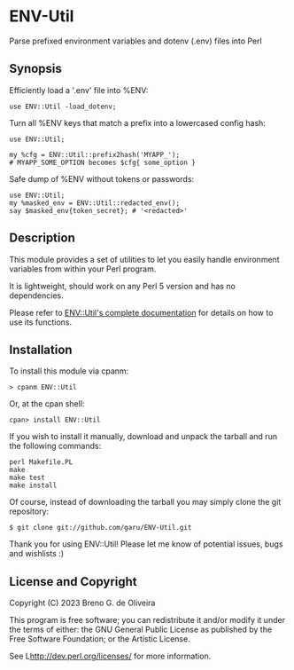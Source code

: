 # ENV-Util
Parse prefixed environment variables and dotenv (.env) files into Perl

## Synopsis

Efficiently load a '.env' file into %ENV:

    use ENV::Util -load_dotenv;

Turn all %ENV keys that match a prefix into a lowercased config hash:

    use ENV::Util;

    my %cfg = ENV::Util::prefix2hash('MYAPP_');
    # MYAPP_SOME_OPTION becomes $cfg{ some_option }

Safe dump of %ENV without tokens or passwords:

    use ENV::Util;
    my %masked_env = ENV::Util::redacted_env();
    say $masked_env{token_secret}; # '<redacted>'

## Description

This module provides a set of utilities to let you easily handle environment
variables from within your Perl program.

It is lightweight, should work on any Perl 5 version and has no dependencies.

Please refer to [ENV::Util's complete documentation](https://metacpan.org/pod/ENV::Util)
for details on how to use its functions.

Installation
------------

To install this module via cpanm:

    > cpanm ENV::Util

Or, at the cpan shell:

    cpan> install ENV::Util

If you wish to install it manually, download and unpack the tarball and
run the following commands:

	perl Makefile.PL
	make
	make test
	make install

Of course, instead of downloading the tarball you may simply clone the
git repository:

    $ git clone git://github.com/garu/ENV-Util.git


Thank you for using ENV::Util! Please let me know of potential issues,
bugs and wishlists :)


## License and Copyright

Copyright (C) 2023 Breno G. de Oliveira

This program is free software; you can redistribute it and/or modify it
under the terms of either: the GNU General Public License as published
by the Free Software Foundation; or the Artistic License.

See L<http://dev.perl.org/licenses/> for more information.


